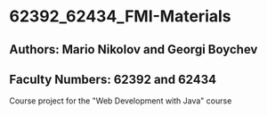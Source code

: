 # 62392_62434_FMI-Materials

## Authors: Mario Nikolov and Georgi Boychev
## Faculty Numbers: 62392 and 62434

Course project for the "Web Development with Java" course
